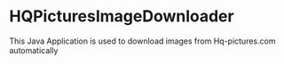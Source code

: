 # HQPicturesImageDownloader
This Java Application is used to download images from Hq-pictures.com automatically
